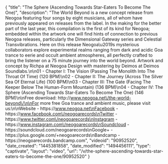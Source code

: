 {
    "title": "The Sphere (Ascending Towards Star-Eaters To Become The One)",
    "description": "The World Beyond is a new concept release from Neogoa featuring four songs by eight musicians, all of whom have previously appeared on releases from the label. In the making for the better part of the last year, this compilation is the first of its kind for Neogoa; embedded within the artwork one will find hints of connection to previous Neogoa releases, particularly the Dimensional Gateway series and Celestial Transvibrations. Here on this release Neogoa\u2019s mysterious collaborators explore experimental realms ranging from dark and acidic Goa trance to eerie and occult ambient atmospheres, all perfectly crafted to bring the listener on a 75 minute journey into the world beyond. Artwork and concept by Richpa at Neogoa Design with mastering by Deimos at Deimos Soundlabs.\n\n01 - Chapter I: The Vision (Passing The Monolith Into The Throat Of Time) (120 BPM)\n02 - Chapter II: The Journey (Across The Silver Sea Of Eternal Life) (100 BPM)\n03 - Chapter III: The Gate (Facing The Keeper Below The Human-Form Mountain) (136 BPM)\n04 - Chapter IV: The Sphere (Ascending Towards Star-Eaters To Become The One) (146 BPM)\n\nFree download: http:\/\/www.neogoa.net\/the-world-beyond\/\n\nFor more free Goa trance and ambient music, please visit us:\n\nWebsite - https:\/\/www.neogoa.net\nFacebook - https:\/\/www.facebook.com\/neogoarecords\nTwitter - https:\/\/www.twitter.com\/neogoarecords\nInstagram - https:\/\/www.instagram.com\/neogoarecords\nSoundcloud - https:\/\/soundcloud.com\/neogoarecords\nGoogle+ - https:\/\/plus.google.com\/+neogoarecords\nBandcamp - https:\/\/neogoarecords.bandcamp.com",
    "videoid": "90952520",
    "date_created": "1445381858",
    "date_modified": "1494456111",
    "type": "captivate",
    "layout": "video",
    "url": "\/v\/the-sphere-ascending-towards-star-eaters-to-become-the-one\/90952520"
}